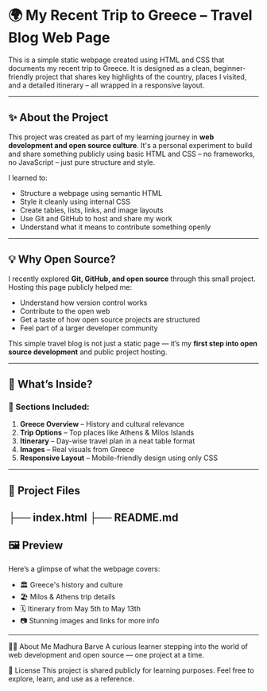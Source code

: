 # 🌍 My Recent Trip to Greece – Travel Blog Web Page

This is a simple static webpage created using HTML and CSS that documents my recent trip to Greece. It is designed as a clean, beginner-friendly project that shares key highlights of the country, places I visited, and a detailed itinerary – all wrapped in a responsive layout.

---

## ✨ About the Project

This project was created as part of my learning journey in **web development and open source culture**. It's a personal experiment to build and share something publicly using basic HTML and CSS – no frameworks, no JavaScript – just pure structure and style.

I learned to:
- Structure a webpage using semantic HTML
- Style it cleanly using internal CSS
- Create tables, lists, links, and image layouts
- Use Git and GitHub to host and share my work
- Understand what it means to contribute something openly

---

## 💡 Why Open Source?

I recently explored **Git, GitHub, and open source** through this small project. Hosting this page publicly helped me:
- Understand how version control works
- Contribute to the open web
- Get a taste of how open source projects are structured
- Feel part of a larger developer community

This simple travel blog is not just a static page — it’s my **first step into open source development** and public project hosting.

---

## 🧳 What’s Inside?

### 📌 Sections Included:
1. **Greece Overview** – History and cultural relevance
2. **Trip Options** – Top places like Athens & Milos Islands
3. **Itinerary** – Day-wise travel plan in a neat table format
4. **Images** – Real visuals from Greece
5. **Responsive Layout** – Mobile-friendly design using only CSS

---

## 📁 Project Files


├── index.html
├── README.md
---

## 🖼️ Preview

Here’s a glimpse of what the webpage covers:

- 🏛️ Greece's history and culture
- 🏖️ Milos & Athens trip details
- 🗓️ Itinerary from May 5th to May 13th
- 📷 Stunning images and links for more info

---
🙋‍♀️ About Me
Madhura Barve
A curious learner stepping into the world of web development and open source — one project at a time.

📜 License
This project is shared publicly for learning purposes.
Feel free to explore, learn, and use as a reference.
